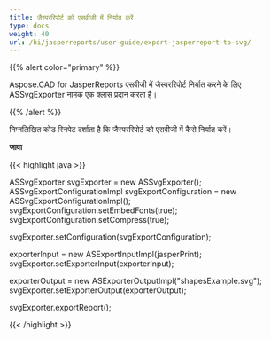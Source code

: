 ```yaml
---
title: जैस्पररिपोर्ट को एसवीजी में निर्यात करें
type: docs
weight: 40
url: /hi/jasperreports/user-guide/export-jasperreport-to-svg/
---
```


{{% alert color="primary" %}}

Aspose.CAD for JasperReports एसवीजी में जैस्पररिपोर्ट निर्यात करने के लिए ASSvgExporter नामक एक क्लास प्रदान करता है।

{{% /alert %}}

निम्नलिखित कोड स्निपेट दर्शाता है कि जैस्पररिपोर्ट को एसवीजी में कैसे निर्यात करें।

**जावा**

{{< highlight java >}}

ASSvgExporter svgExporter = new ASSvgExporter();
ASSvgExportConfigurationImpl svgExportConfiguration = new ASSvgExportConfigurationImpl();
svgExportConfiguration.setEmbedFonts(true);
svgExportConfiguration.setCompress(true);

svgExporter.setConfiguration(svgExportConfiguration);

exporterInput = new ASExportInputImpl(jasperPrint);
svgExporter.setExporterInput(exporterInput);

exporterOutput = new ASExporterOutputImpl("shapesExample.svg");
svgExporter.setExporterOutput(exporterOutput);

svgExporter.exportReport();

{{< /highlight >}}

